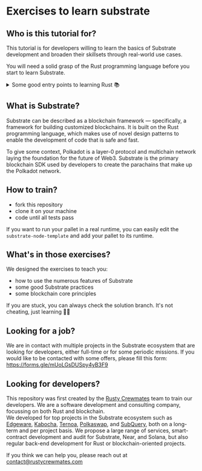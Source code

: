 # Exercises to learn substrate

## Who is this tutorial for?

This tutorial is for developers willing to learn the basics of Substrate development and broaden their skillsets through real-world use cases.

You will need a solid grasp of the Rust programming language before you start to learn Substrate.
<details>
  <summary>Some good entry points to learning Rust 📚</summary>
    
&nbsp;&nbsp;&nbsp;As officially referred to [here](https://www.rust-lang.org/learn), the best paths to get started with Rust are:
- The [Rust Book](https://doc.rust-lang.org/book/) (aka "The Book"): the official manual, which is very well written and approachable.
- The [Rustlings git repository](https://github.com/rust-lang/rustlings/): a thorough series of exercises.
- The [Rust by examples](https://doc.rust-lang.org/stable/rust-by-example/) documentation.
    
&nbsp;&nbsp;&nbsp;And of course, you should always challenge yourself with a side project or two.
    
</details>


## What is Substrate?

Substrate can be described as a blockchain framework — specifically, a framework for building customized blockchains.
It is built on the Rust programming language, which makes use of novel design patterns to enable the development of code that is safe and fast.

To give some context, Polkadot is a layer-0 protocol and multichain network laying the foundation for the future of Web3.
Substrate is the primary blockchain SDK used by developers to create the parachains that make up the Polkadot network.


## How to train?

- fork this repository
- clone it on your machine
- code until all tests pass

If you want to run your pallet in a real runtime, you can easily edit the `substrate-node-template` and add your pallet to its runtime.

## What's in those exercises?

We designed the exercises to teach you:
- how to use the numerous features of Substrate
- some good Substrate practices
- some blockchain core principles

If you are stuck, you can always check the solution branch. It's not cheating, just learning 🧑‍🎓

## Looking for a job?

We are in contact with multiple projects in the Substrate ecosystem that are looking for developers, either full-time or for some periodic missions. If you would like to be contacted with some offers, please fill this form: https://forms.gle/mUoLGsDUSpy4yB3F9

## Looking for developers?

This repository was first created by the [Rusty Crewmates](https://rustycrewmates.com/) team to train our developers. We are a software development and consulting company, focussing on both Rust and blockchain.  
We developed for top projects in the Substrate ecosystem such as [Edgeware](https://edgewa.re/), [Kabocha](https://www.kabocha.network/), [Ternoa](https://www.ternoa.com/), [Polkaswap](https://polkaswap.io/), and [SubQuery](https://explorer.subquery.network/), both on a long-term and per project basis.
We propose a large range of services, smart-contract development and audit for Substrate, Near, and Solana, but also regular back-end development for Rust or blockchain-oriented projects.

If you think we can help you, please reach out at contact@rustycrewmates.com
